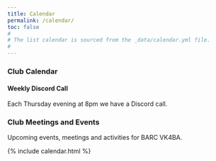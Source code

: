 ```yaml
---
title: Calendar
permalink: /calendar/
toc: false
#
# The list calendar is sourced from the _data/calendar.yml file.
#
---
```


### Club Calendar


#### Weekly Discord Call

Each Thursday evening at 8pm we have a Discord call.

### Club Meetings and Events

Upcoming events, meetings and activities for BARC VK4BA.

{% include calendar.html %}
